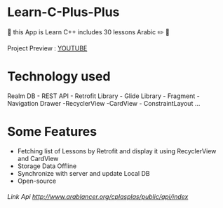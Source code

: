 # Learn-C-Plus-Plus
 :pushpin: this App is Learn C++ includes  30 lessons Arabic :pencil2:  :ledger:

Project Preview : [YOUTUBE](https://www.youtube.com/watch?v=hFIcjOp1ASc&feature=youtu.be) 

 # Technology used
  Realm DB - REST API - Retrofit Library - Glide Library - Fragment - Navigation Drawer -RecyclerView -CardView - ConstraintLayout
  ...
 
 # Some Features
 * Fetching list of Lessons by Retrofit and display it using RecyclerView and CardView 
 * Storage Data Offline 
 * Synchronize with server and update Local DB
 * Open-source
 
 
 ###### Link Api http://www.arablancer.org/cplasplas/public/api/index
